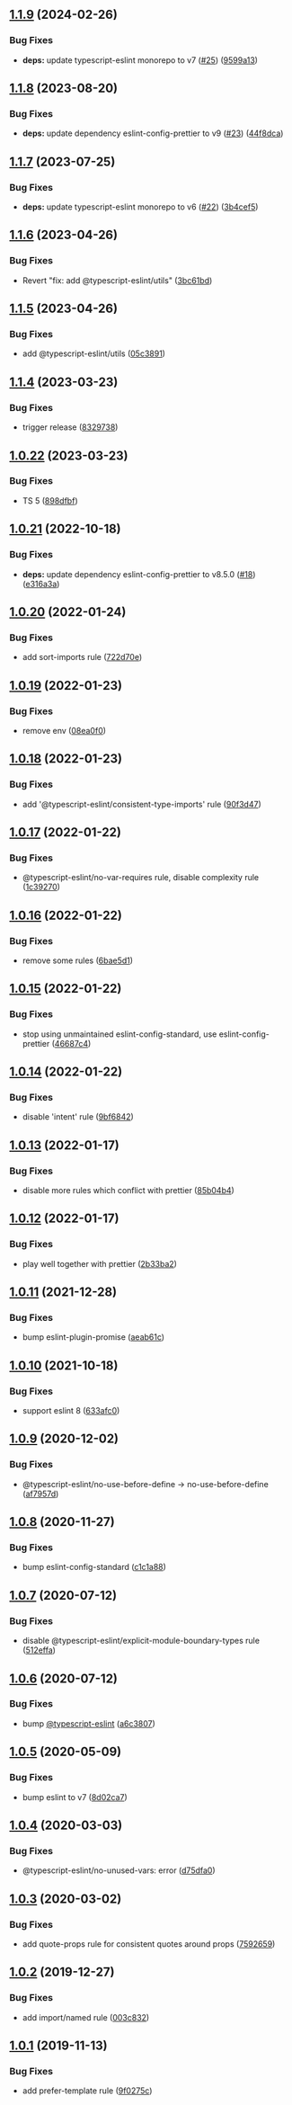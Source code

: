 ## [1.1.9](https://github.com/sweetalert2/eslint-config/compare/v1.1.8...v1.1.9) (2024-02-26)


### Bug Fixes

* **deps:** update typescript-eslint monorepo to v7 ([#25](https://github.com/sweetalert2/eslint-config/issues/25)) ([9599a13](https://github.com/sweetalert2/eslint-config/commit/9599a136c06f39599cf4649f2e94152b0779028c))

## [1.1.8](https://github.com/sweetalert2/eslint-config/compare/v1.1.7...v1.1.8) (2023-08-20)


### Bug Fixes

* **deps:** update dependency eslint-config-prettier to v9 ([#23](https://github.com/sweetalert2/eslint-config/issues/23)) ([44f8dca](https://github.com/sweetalert2/eslint-config/commit/44f8dcab1d6304dee2616dd5b17cedd838d45cd3))

## [1.1.7](https://github.com/sweetalert2/eslint-config/compare/v1.1.6...v1.1.7) (2023-07-25)


### Bug Fixes

* **deps:** update typescript-eslint monorepo to v6 ([#22](https://github.com/sweetalert2/eslint-config/issues/22)) ([3b4cef5](https://github.com/sweetalert2/eslint-config/commit/3b4cef5631a1c55fb9183b20d539b63961a016af))

## [1.1.6](https://github.com/sweetalert2/eslint-config/compare/v1.1.5...v1.1.6) (2023-04-26)


### Bug Fixes

* Revert "fix: add @typescript-eslint/utils" ([3bc61bd](https://github.com/sweetalert2/eslint-config/commit/3bc61bdc27aa120a6e155ad6fed798aa702f920f))

## [1.1.5](https://github.com/sweetalert2/eslint-config/compare/v1.1.4...v1.1.5) (2023-04-26)


### Bug Fixes

* add @typescript-eslint/utils ([05c3891](https://github.com/sweetalert2/eslint-config/commit/05c3891ec6e28a958b17fe25c0849a1e07a7435a))

## [1.1.4](https://github.com/sweetalert2/eslint-config/compare/v1.1.3...v1.1.4) (2023-03-23)


### Bug Fixes

* trigger release ([8329738](https://github.com/sweetalert2/eslint-config/commit/8329738fcc47f0f04f5dd6f837d7d17e16b9114e))

## [1.0.22](https://github.com/sweetalert2/eslint-config/compare/v1.0.21...v1.0.22) (2023-03-23)


### Bug Fixes

* TS 5 ([898dfbf](https://github.com/sweetalert2/eslint-config/commit/898dfbf3209cc798dae60e430963a86c975a18fc))

## [1.0.21](https://github.com/sweetalert2/eslint-config/compare/v1.0.20...v1.0.21) (2022-10-18)


### Bug Fixes

* **deps:** update dependency eslint-config-prettier to v8.5.0 ([#18](https://github.com/sweetalert2/eslint-config/issues/18)) ([e316a3a](https://github.com/sweetalert2/eslint-config/commit/e316a3a726cdf1979ad2e5cab91c61475833a46c))

## [1.0.20](https://github.com/sweetalert2/eslint-config/compare/v1.0.19...v1.0.20) (2022-01-24)


### Bug Fixes

* add sort-imports rule ([722d70e](https://github.com/sweetalert2/eslint-config/commit/722d70ef7f0613117eddddbebb5b329efebcb73c))

## [1.0.19](https://github.com/sweetalert2/eslint-config/compare/v1.0.18...v1.0.19) (2022-01-23)


### Bug Fixes

* remove env ([08ea0f0](https://github.com/sweetalert2/eslint-config/commit/08ea0f0ecf23788284d9761b27216d00513a54b9))

## [1.0.18](https://github.com/sweetalert2/eslint-config/compare/v1.0.17...v1.0.18) (2022-01-23)


### Bug Fixes

* add '@typescript-eslint/consistent-type-imports' rule ([90f3d47](https://github.com/sweetalert2/eslint-config/commit/90f3d4721335985fbbbbf619e1478aa143ca5041))

## [1.0.17](https://github.com/sweetalert2/eslint-config/compare/v1.0.16...v1.0.17) (2022-01-22)


### Bug Fixes

* @typescript-eslint/no-var-requires rule, disable complexity rule ([1c39270](https://github.com/sweetalert2/eslint-config/commit/1c39270026b7b43b22e3e1d2d5dea164d4e67604))

## [1.0.16](https://github.com/sweetalert2/eslint-config/compare/v1.0.15...v1.0.16) (2022-01-22)


### Bug Fixes

* remove some rules ([6bae5d1](https://github.com/sweetalert2/eslint-config/commit/6bae5d15979c7386f0478ef153346a1a9dea01c8))

## [1.0.15](https://github.com/sweetalert2/eslint-config/compare/v1.0.14...v1.0.15) (2022-01-22)


### Bug Fixes

* stop using unmaintained eslint-config-standard, use eslint-config-prettier ([46687c4](https://github.com/sweetalert2/eslint-config/commit/46687c43ae29a428e49eef4a378a53290ae8d27a))

## [1.0.14](https://github.com/sweetalert2/eslint-config/compare/v1.0.13...v1.0.14) (2022-01-22)


### Bug Fixes

* disable 'intent' rule ([9bf6842](https://github.com/sweetalert2/eslint-config/commit/9bf684217638c6f070ce859103a3213d6a81ac37))

## [1.0.13](https://github.com/sweetalert2/eslint-config/compare/v1.0.12...v1.0.13) (2022-01-17)


### Bug Fixes

* disable more rules which conflict with prettier ([85b04b4](https://github.com/sweetalert2/eslint-config/commit/85b04b4dc4893302abce184a59b0ed9f1667c6d0))

## [1.0.12](https://github.com/sweetalert2/eslint-config/compare/v1.0.11...v1.0.12) (2022-01-17)


### Bug Fixes

* play well together with prettier ([2b33ba2](https://github.com/sweetalert2/eslint-config/commit/2b33ba26fea47ef241e8c7e66fae3e81feae8af3))

## [1.0.11](https://github.com/sweetalert2/eslint-config/compare/v1.0.10...v1.0.11) (2021-12-28)


### Bug Fixes

* bump eslint-plugin-promise ([aeab61c](https://github.com/sweetalert2/eslint-config/commit/aeab61cd23a80ab85eced4327b679a98e5e90ac3))

## [1.0.10](https://github.com/sweetalert2/eslint-config/compare/v1.0.9...v1.0.10) (2021-10-18)


### Bug Fixes

* support eslint 8 ([633afc0](https://github.com/sweetalert2/eslint-config/commit/633afc00dd8cf742de8b6c398ff65b8352eb753c))

## [1.0.9](https://github.com/sweetalert2/eslint-config/compare/v1.0.8...v1.0.9) (2020-12-02)


### Bug Fixes

* @typescript-eslint/no-use-before-define -> no-use-before-define ([af7957d](https://github.com/sweetalert2/eslint-config/commit/af7957df810bbae990406d893cb0f26797a3ab51))

## [1.0.8](https://github.com/sweetalert2/eslint-config/compare/v1.0.7...v1.0.8) (2020-11-27)


### Bug Fixes

* bump eslint-config-standard ([c1c1a88](https://github.com/sweetalert2/eslint-config/commit/c1c1a88fbc08e128d84fb1161545df8b5307b5a3))

## [1.0.7](https://github.com/sweetalert2/eslint-config/compare/v1.0.6...v1.0.7) (2020-07-12)


### Bug Fixes

* disable @typescript-eslint/explicit-module-boundary-types rule ([512effa](https://github.com/sweetalert2/eslint-config/commit/512effaeb560628b92fa73806e861eaf3f2321a5))

## [1.0.6](https://github.com/sweetalert2/eslint-config/compare/v1.0.5...v1.0.6) (2020-07-12)


### Bug Fixes

* bump [@typescript-eslint](https://github.com/typescript-eslint) ([a6c3807](https://github.com/sweetalert2/eslint-config/commit/a6c3807ad564132fb9abe252dff6f4fb3b8090d3))

## [1.0.5](https://github.com/sweetalert2/eslint-config/compare/v1.0.4...v1.0.5) (2020-05-09)


### Bug Fixes

* bump eslint to v7 ([8d02ca7](https://github.com/sweetalert2/eslint-config/commit/8d02ca7a7208a1b6e09976bca17bc82f0151d5b9))

## [1.0.4](https://github.com/sweetalert2/eslint-config/compare/v1.0.3...v1.0.4) (2020-03-03)


### Bug Fixes

* @typescript-eslint/no-unused-vars: error ([d75dfa0](https://github.com/sweetalert2/eslint-config/commit/d75dfa083bf64ef7e563fe7b95f2278f82863162))

## [1.0.3](https://github.com/sweetalert2/eslint-config/compare/v1.0.2...v1.0.3) (2020-03-02)


### Bug Fixes

* add quote-props rule for consistent quotes around props ([7592659](https://github.com/sweetalert2/eslint-config/commit/759265928fef726add49657909281ad466be723e))

## [1.0.2](https://github.com/sweetalert2/eslint-config/compare/v1.0.1...v1.0.2) (2019-12-27)


### Bug Fixes

* add import/named rule ([003c832](https://github.com/sweetalert2/eslint-config/commit/003c8320284ddfb46393c02fa58d5c4bd6f357bb))

## [1.0.1](https://github.com/sweetalert2/eslint-config/compare/v1.0.0...v1.0.1) (2019-11-13)


### Bug Fixes

* add prefer-template rule ([9f0275c](https://github.com/sweetalert2/eslint-config/commit/9f0275c6b1f5902bcbca666fd6a7c8e46f740160))
